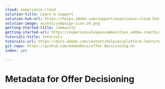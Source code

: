 ```yaml
---
cloud: experience-cloud
solution-title: Learn & Support
solution-hub-url: https://helpx.adobe.com/support/experience-cloud.html
solution-image: assets/campaign-icon-24.png
getting-started-title: Community
getting-started-url: https://experienceleaguecommunities.adobe.com/t5/adobe-experience-platform/ct-p/adobe-experience-platform-community
tutorials-title: Tutorials
tutorials-url: https://docs.adobe.com/content/help/en/platform-learn/tutorials/overview.html
git-repo: https://github.com/AdobeDocs/offer-decisioning.en
index: yes

---
```


# Metadata for Offer Decisioning

